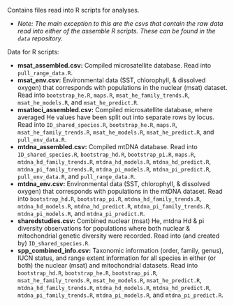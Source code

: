 Contains files read into R scripts for analyses.
* *Note: The main exception to this are the csvs that contain the raw data read into either of the assemble R scripts. These can be found in the `data` repository.*

Data for R scripts:

*  **msat_assembled.csv:** Compiled microsatellite database. Read into `pull_range_data.R`.
*  **msat_env.csv:** Environmental data (SST, chlorophyll, & dissolved oxygen) that corresponds with populations in the nuclear (msat) dataset. Read into `bootstrap_he.R`, `maps.R`, `msat_he_family_trends.R`, `msat_he_models.R`, and `msat_he_predict.R`.
*  **msatloci_assembled.csv:** Compiled microsatellite database, where averaged He values have been split out into separate rows by locus. Read into `ID_shared_species.R`, `bootstrap_he.R`, `maps.R`, `msat_he_family_trends.R`, `msat_he_models.R`, `msat_he_predict.R`, and `pull_env_data.R`.
*  **mtdna_assembled.csv:** Compiled mtDNA database. Read into `ID_shared_species.R`, `bootstrap_hd.R`, `bootstrap_pi.R`, `maps.R`, `mtdna_hd_family_trends.R`, `mtdna_hd_models.R`, `mtdna_hd_predict.R`, `mtdna_pi_family_trends.R`, `mtdna_pi_models.R`, `mtdna_pi_predict.R`, `pull_env_data.R`, and `pull_range_data.R`.
*  **mtdna_env.csv:** Environmental data (SST, chlorophyll, & dissolved oxygen) that corresponds with populations in the mtDNA dataset. Read into `bootstrap_hd.R`, `bootstrap_pi.R`, `mtdna_hd_family_trends.R`, `mtdna_hd_models.R`, `mtdna_hd_predict.R`, `mtdna_pi_family_trends.R`, `mtdna_pi_models.R`, and `mtdna_pi_predict.R`.
*  **sharedstudies.csv:** Combined nuclear (msat) He, mtdna Hd & pi diversity observations for populations where both nuclear & mitochondrial genetic diversity were recorded. Read into (and created by) `ID_shared_species.R`.
*  **spp_combined_info.csv:** Taxonomic information (order, family, genus), IUCN status, and range extent information for all species in either (or both) the nuclear (msat) and mitochondrial datasets. Read into `bootstrap_hd.R`, `bootstrap_he.R`, `bootstrap_pi.R`, `msat_he_family_trends.R`, `msat_he_models.R`, `msat_he_predict.R`, `mtdna_hd_family_trends.R`, `mtdna_hd_models.R`, `mtdna_hd_predict.R`, `mtdna_pi_family_trends.R`, `mtdna_pi_models.R`, and `mtdna_pi_predict.R`.
